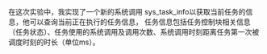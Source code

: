 在这次实验中，我实现了一个新的系统调用 sys_task_info以获取当前任务的信息，他可以查询当前正在执行的任务信息，
任务信息包括任务控制块相关信息（任务状态）、任务使用的系统调用及调用次数、系统调用时刻距离任务第一次被调度时刻的时长（单位ms）。